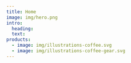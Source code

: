```yaml
---
title: Home
image: img/hero.png
intro:
  heading: 
  text: 
products:
  - image: img/illustrations-coffee.svg
  - image: img/illustrations-coffee-gear.svg
---
```

